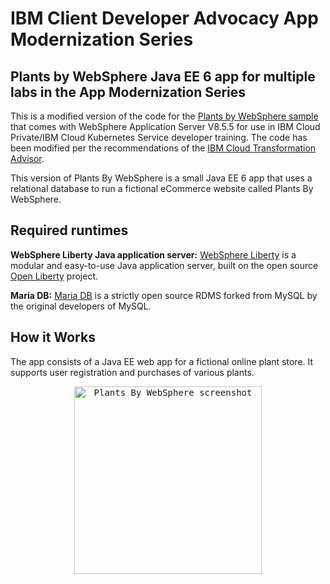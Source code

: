 
# IBM Client Developer Advocacy App Modernization Series

##  Plants by WebSphere Java EE 6  app for multiple labs in the App Modernization Series

This is a modified version of the code for the [Plants by WebSphere sample](https://www.ibm.com/support/knowledgecenter/en/SSAW57_8.5.5/com.ibm.websphere.nd.multiplatform.doc/ae/covr_samples.htmlgithub
  ) that comes with WebSphere Application Server V8.5.5 for use in IBM Cloud Private/IBM Cloud Kubernetes Service developer training. The code has been modified per the recommendations of the [IBM Cloud Transformation Advisor](https://www.ibm.com/support/knowledgecenter/en/SSBS6K_3.1.1/featured_applications/transformation_advisor.html).

This version of Plants By WebSphere is a small Java EE 6 app that uses a relational database to run a fictional eCommerce website called Plants By WebSphere.

## Required runtimes

**WebSphere Liberty Java application server:**  [WebSphere Liberty](https://developer.ibm.com/wasdev/websphere-liberty/) is a modular and easy-to-use Java application server, built on the open source [Open Liberty](https://openliberty.io/) project.

**Maria DB:** [Maria DB](https://mariadb.org) is a strictly open source  RDMS forked from MySQL by the original developers of MySQL.

## How it Works

The app consists  of a Java EE  web app for a fictional online plant store.  It supports user registration and purchases of various plants.  

<p align="center">
  <kbd>
    <img src="images/pbw855.png" width="300" style="1px solid" alt="Plants By WebSphere screenshot">
  </kbd>
</p>
